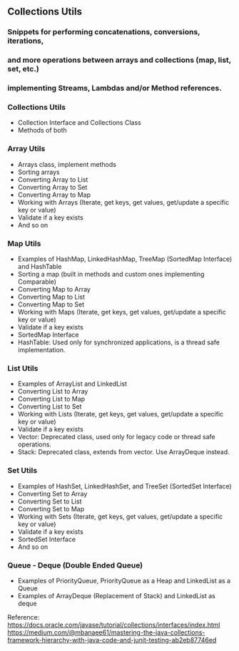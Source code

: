 ## Collections Utils

### Snippets for performing concatenations, conversions, iterations, 
### and more operations between arrays and collections (map, list, set, etc.)
### implementing Streams, Lambdas and/or Method references.

### Collections Utils
* Collection Interface and Collections Class
* Methods of both

### Array Utils
* Arrays class, implement methods
* Sorting arrays
* Converting Array to List
* Converting Array to Set
* Converting Array to Map
* Working with Arrays (Iterate, get keys, get values, get/update a specific key or value)
* Validate if a key exists
* And so on

### Map Utils
* Examples of HashMap, LinkedHashMap, TreeMap (SortedMap Interface) and HashTable
* Sorting a map (built in methods and custom ones implementing Comparable)
* Converting Map to Array
* Converting Map to List
* Converting Map to Set
* Working with Maps (Iterate, get keys, get values, get/update a specific key or value)
* Validate if a key exists
* SortedMap Interface
* HashTable: Used only for synchronized applications, is a thread safe implementation.

### List Utils
* Examples of ArrayList and LinkedList
* Converting List to Array
* Converting List to Map
* Converting List to Set
* Working with Lists (Iterate, get keys, get values, get/update a specific key or value)
* Validate if a key exists
* Vector: Deprecated class, used only for legacy code or thread safe operations.
* Stack: Deprecated class, extends from vector. Use ArrayDeque instead.

### Set Utils
* Examples of HashSet, LinkedHashSet, and TreeSet (SortedSet Interface)
* Converting Set to Array
* Converting Set to List
* Converting Set to Map
* Working with Sets (Iterate, get keys, get values, get/update a specific key or value)
* Validate if a key exists
* SortedSet Interface
* And so on

### Queue - Deque (Double Ended Queue)
* Examples of PriorityQueue, PriorityQueue as a Heap and LinkedList as a Queue
* Examples of ArrayDeque (Replacement of Stack) and LinkedList as deque

Reference:
https://docs.oracle.com/javase/tutorial/collections/interfaces/index.html
https://medium.com/@mbanaee61/mastering-the-java-collections-framework-hierarchy-with-java-code-and-junit-testing-ab2eb87746ed
